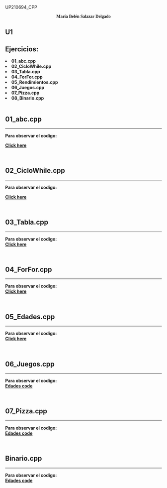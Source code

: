 UP210694_CPP  
<center><p style="font-family:Castellar;" color= "#EE253D"><b>María Belén Salazar Delgado<b></p> </center>  

## __U1__ 
 
<h2>Ejercicios:</h2>
<e1>
<li>01_abc.cpp</li>
<li>02_CicloWhile.cpp</li> 
<li>03_Tabla.cpp</li>
<li>04_ForFor.cpp</li>
<li>05_Rendimientos.cpp</li> 
<li>06_Juegos.cpp</li>
<li>07_Pizza.cpp</li>
<li>08_Binario.cpp</li>
</e>
  
 <br> 
<h2><b>01_abc.cpp </b></h2>

<hr>

 Para observar el codigo:  

[Click here](https://github.com/UP210694/UP210694_CPP/blob/main/U2/01_abc.cpp)   

<br>
<h2>02_CicloWhile.cpp </h2>

<hr>

 Para observar el codigo: 

[Click here](https://github.com/UP210694/UP210694_CPP/blob/main/U2/02_CicloWhile.cpp)  

<br>
<h2>03_Tabla.cpp </h2>

<hr>  

 Para observar el codigo:  
[Click here](https://github.com/UP210694/UP210694_CPP/blob/main/U2/03_Tabla.cpp)   

<br>
<h2>04_ForFor.cpp</h2>

<hr>   
 
Para observar el codigo:  
[Click here](https://github.com/UP210694/UP210694_CPP/blob/main/U2/04_ForFor.cpp)    

<br>
<h2>05_Edades.cpp</h2>

<hr>

Para observar el codigo:  
[Click here](https://github.com/UP210694/UP210694_CPP/blob/main/U1/05_edades.cpp) 

<br>
<h2>06_Juegos.cpp</h2>

<hr>

Para observar el codigo:  
[Edades code](https://github.com/UP210694/UP210694_CPP/blob/main/U2/06_Juegos.cpp)  

<br>
<h2>07_Pizza.cpp</h2>

<hr>

Para observar el codigo:  
[Edades code](https://github.com/UP210694/UP210694_CPP/blob/main/U2/07_Pizza.cpp) 

<br>
<h2>Binario.cpp</h2>

<hr>

Para observar el codigo:  
[Edades code](https://github.com/UP210694/UP210694_CPP/blob/main/U2/Binario.cpp) 